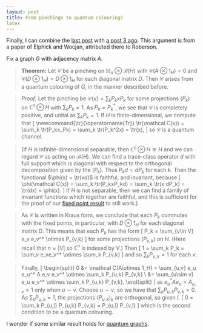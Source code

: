 ```yaml
---
layout: post
title: From pinchings to quantum colourings
latex
---
```


Finally, I can combine the [last post](2023-07-07-quantum-chromatic-numbers.html) with [a post 3 ago](2023-07-03-fixed-points.html).  This argument is from a paper of Elphick and Wocjan, attributed there to Roberson.

Fix a graph $G$ with adjacency matrix $A$.

> **Theorem:** Let $\mathcal C$ be a pinching on $\mathbb M_n\otimes\mathcal B(H)$ with $\mathcal C(A\otimes 1_H)=0$ and $\mathcal C(D\otimes 1_H)=D\otimes 1_H$ for each diagonal matrix $D$.  Then $\mathcal C$ arises from a quantum colouring of $G$, in the manner described before.

<!--more-->

> _Proof:_ Let the pinching be $\mathcal C(x) = \sum_k P_k x P_k$ for some projections $(P_k)$ on $\mathbb C^n\otimes H$ with $\sum_k P_k=1$.  As $P_k=P_k^*$, we see that $\mathcal C$ is completely positive, and unital as $\sum_k P_k=1$.  If $H$ is finite-dimensional, we compute that
\[ \newcommand{\tr}{\operatorname{Tr}} \tr(\mathcal C(x)) = \sum_k \tr(P_kx_Pk) = \sum_k \tr(P_k^2x) = \tr(x), \]
> so $\mathcal C$ is a quantum channel.

> (If $H$ is infinite-dimensional separable, then $\mathbb C^c\otimes H \cong H$ and we can regard $\mathcal C$ as acting on $\mathcal B(H)$.  We can find a trace-class operator $d$ with full support which is diagonal with respect to the orthogonal decomposition given by the $(P_k)$.  Thus $P_kd=dP_k$ for each $k$.  Then the functional $\phi(x) = \tr(xd)$ is faithful, and invariant, because
\[ \phi(\mathcal C(x)) = \sum_k \tr(P_kxP_kd)
= \sum_k \tr(x dP_k) = \tr(dx) = \phi(x). \]
> If $H$ is not separable, then we can find a family of invariant functions which together are faithful, and this is sufficient for the proof of our [fixed point result](2023-07-03-fixed-points.html) to still work.)

> As $\mathcal C$ is written in Kraus form, we conclude that each $P_k$ commutes with the fixed points, in particular, with $D\otimes 1_H$ for each diagonal matrix $D$.  This means that each $P_k$ has the form
\[ P_k = \sum_{v\in V} e_v e_v^* \otimes P_{v,k} \]
> for some projections $(P_{v,k})$ on $H$.  (Here recall that $n=|V|$ so $\mathbb C^n$ is indexed by $V$.)  Then
\[ 1 = \sum_k P_k = \sum_v e_ve_v^* \otimes \sum_k P_{v,k} \]
> and so $\sum_k P_{v,k}=1$ for each $v$.

> Finally,
\[ \begin{split} 0 &= \mathcal C(A\otimes 1_H) = \sum_{u,v} e_u e_u^* A e_v e_v^* \otimes \sum_k P_{u,k} P_{v,k} \\
&= \sum_{u\sim v} e_u e_v^* \otimes \sum_k P_{u,k} P_{v,k}, \end{split} \]
> as $e_u^*Ae_v = A_{u,v}=1$ only when $u\sim v$.  Choose $u\sim v$, so we have that $\sum_k P_{u,k} P_{v,k} = 0$.  As $\sum_k P_{u,k} = 1$, the projections $(P_{u,k})_k$ are orthogonal, so given $l$,
\[ 0 = \sum_k P_{u,l} P_{u,k} P_{v,k} = P_{u,l} P_{v,l} \]
> which is the second condition to be a quantum colouring.

I wonder if some similar result holds for [quantum graphs](https://arxiv.org/abs/2203.08716).
